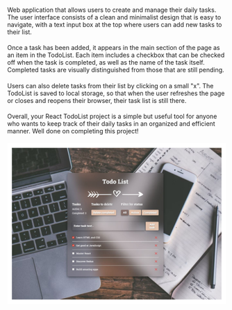 ####
Web application that allows users to create and manage their daily tasks. The user interface consists of a clean and minimalist design that is easy to navigate, with a text input box at the top where users can add new tasks to their list.
####
Once a task has been added, it appears in the main section of the page as an item in the TodoList. Each item includes a checkbox that can be checked off when the task is completed, as well as the name of the task itself. Completed tasks are visually distinguished from those that are still pending.
####
Users can also delete tasks from their list by clicking on a small "x". The TodoList is saved to local storage, so that when the user refreshes the page or closes and reopens their browser, their task list is still there.
####
Overall, your React TodoList project is a simple but useful tool for anyone who wants to keep track of their daily tasks in an organized and efficient manner. Well done on completing this project!
####
![preview](https://github.com/Inna-Mykytiuk/React-Redux-beginning/blob/main/todo.JPG)
